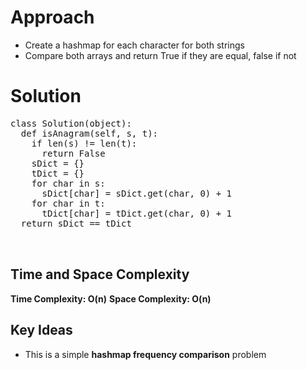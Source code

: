 # **Approach**
- Create a hashmap for each character for both strings
- Compare both arrays and return True if they are equal, false if not

# **Solution**
<pre>
class Solution(object):
  def isAnagram(self, s, t):
    if len(s) != len(t):
      return False
    sDict = {}
    tDict = {}
    for char in s:
      sDict[char] = sDict.get(char, 0) + 1
    for char in t:
      tDict[char] = tDict.get(char, 0) + 1
  return sDict == tDict
      

</pre>

## **Time and Space Complexity**
**Time Complexity: O(n)**
**Space Complexity: O(n)**

## **Key Ideas**
- This is a simple **hashmap frequency comparison** problem
